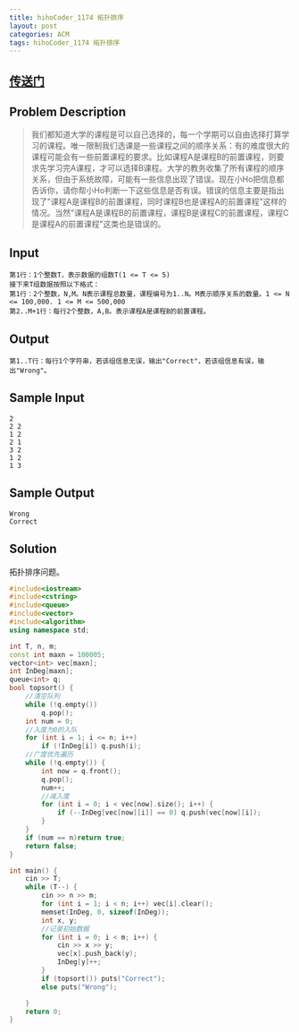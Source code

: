 ```yaml
---
title: hihoCoder_1174 拓扑排序
layout: post
categories: ACM
tags: hihoCoder_1174 拓扑排序
---
```

## [传送门](http://hihocoder.com/problemset/problem/1174)

## Problem Description

>我们都知道大学的课程是可以自己选择的，每一个学期可以自由选择打算学习的课程。唯一限制我们选课是一些课程之间的顺序关系：有的难度很大的课程可能会有一些前置课程的要求。比如课程A是课程B的前置课程，则要求先学习完A课程，才可以选择B课程。大学的教务收集了所有课程的顺序关系，但由于系统故障，可能有一些信息出现了错误。现在小Ho把信息都告诉你，请你帮小Ho判断一下这些信息是否有误。错误的信息主要是指出现了"课程A是课程B的前置课程，同时课程B也是课程A的前置课程"这样的情况。当然"课程A是课程B的前置课程，课程B是课程C的前置课程，课程C是课程A的前置课程"这类也是错误的。

## Input

```
第1行：1个整数T，表示数据的组数T(1 <= T <= 5)
接下来T组数据按照以下格式：
第1行：2个整数，N,M。N表示课程总数量，课程编号为1..N。M表示顺序关系的数量。1 <= N <= 100,000. 1 <= M <= 500,000
第2..M+1行：每行2个整数，A,B。表示课程A是课程B的前置课程。
```

## Output

```
第1..T行：每行1个字符串，若该组信息无误，输出"Correct"，若该组信息有误，输出"Wrong"。
```

## Sample Input

```
2
2 2
1 2
2 1
3 2
1 2
1 3
```

## Sample Output

```
Wrong
Correct
```

## Solution

拓扑排序问题。

```c++
#include<iostream>
#include<cstring>
#include<queue>
#include<vector>
#include<algorithm>
using namespace std;

int T, n, m;
const int maxn = 100005;
vector<int> vec[maxn];
int InDeg[maxn];
queue<int> q;
bool topsort() {
	//清空队列
	while (!q.empty())
		q.pop();
	int num = 0;
	//入度为0的入队
	for (int i = 1; i <= n; i++)
		if (!InDeg[i]) q.push(i);
	//广度优先遍历
	while (!q.empty()) {
		int now = q.front();
		q.pop();
		num++;
		//减入度
		for (int i = 0; i < vec[now].size(); i++) {
			if (--InDeg[vec[now][i]] == 0) q.push(vec[now][i]);
		}
	}
	if (num == n)return true;
	return false;
}

int main() {
	cin >> T;
	while (T--) {
		cin >> n >> m;
		for (int i = 1; i < n; i++) vec[i].clear();
		memset(InDeg, 0, sizeof(InDeg));
		int x, y;
		//记录初始数据
		for (int i = 0; i < m; i++) {
			cin >> x >> y;
			vec[x].push_back(y);
			InDeg[y]++;
		}
		if (topsort()) puts("Correct");
		else puts("Wrong");

	}
	return 0;
}

```